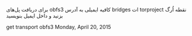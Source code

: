 برای دریافت پل‌های obfs3 کافیه ایمیلی به آدرس bridges ات torproject نقطه اُرگ بزنید و داخل ایمیل بنویسید

get transport obfs3
Monday, April 20, 2015

